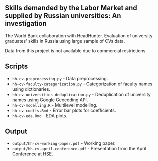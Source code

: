 ## Skills demanded by the Labor Market and supplied by Russian universities: An investigation

The World Bank collaboration with HeadHunter. Evaluation of university graduates' skills in Russia using large sample of CVs data.

Data from this project is not available due to commercial restrictions.

## Scripts
* `hh-cv-preprocessing.py` - Data preprocessing.
* `hh-cv-faculty-categorization.py` - Categorization of faculty names using dictionaries.
* `hh-cv-universities-deduplication.py` - Deduplication of university names using Google Geocoding API.
* `hh-cv-modelling.R` - Multilevel modelling.
* `hh-cv-coeffs.Rmd` - Error bar plots for coefficients.
* `hh-cv-eda.Rmd` - EDA plots.

## Output
* `output/hh-cv-working-paper.pdf` - Working paper.
* `output/hh-cv-april-conference.pdf` - Presentation from the April Conference at HSE.
